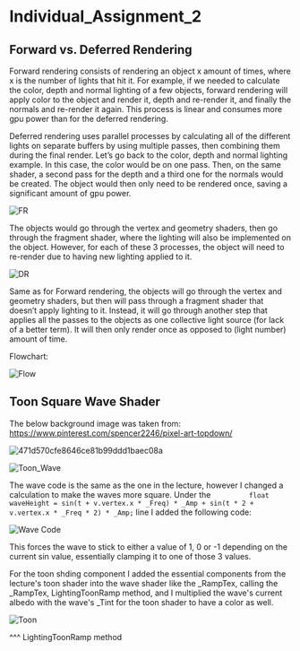 # Individual_Assignment_2
 
## Forward vs. Deferred Rendering


Forward rendering consists of rendering an object x amount of times, where x is the number of lights that hit it. For example, if we needed to calculate the color, depth and normal lighting of a few objects, forward rendering will apply color to the object and render it, depth and re-render it, and finally the normals and re-render it again. This process is linear and consumes more gpu power than for the deferred rendering.

Deferred rendering uses parallel processes by calculating all of the different lights on separate buffers by using multiple passes, then combining them during the final render. Let’s go back to the color, depth and normal lighting example. In this case, the color would be on one pass. Then, on the same shader, a second pass for the depth and a third one for the normals would be created. The object would then only need to be rendered once, saving a significant amount of gpu power.


![FR](https://user-images.githubusercontent.com/116387786/228300638-83feaad4-c475-4930-9c37-fae755548200.png)

The objects would go through the vertex and geometry shaders, then go through the fragment shader, where the lighting will also be implemented on the object. However, for each of these 3 processes, the object will need to re-render due to having new lighting applied to it.

![DR](https://user-images.githubusercontent.com/116387786/228300634-d9077cd3-ba64-4973-ba19-21b4adfe8aa5.png)

Same as for Forward rendering, the objects will go through the vertex and geometry shaders, but then will pass through a fragment shader that doesn’t apply lighting to it. Instead, it will go through another step that applies all the passes to the objects as one collective light source (for lack of a better term). It will then only render once as opposed to (light number) amount of time.

Flowchart:

![Flow](https://user-images.githubusercontent.com/116387786/228305080-897c7f74-066e-4c79-bd26-978b6a6de686.png)


## Toon Square Wave Shader

The below background image was taken from: https://www.pinterest.com/spencer2246/pixel-art-topdown/

![471d570cfe8646ce81b99ddd1baec08a](https://user-images.githubusercontent.com/116387786/228314311-aeadf945-2ff5-481a-9aa1-b74253511cb7.jpg)


![Toon_Wave](https://user-images.githubusercontent.com/116387786/228310395-8e0a3c79-f3bc-4e9a-9dec-7aaaf7374d9d.png)

The wave code is the same as the one in the lecture, however I changed a calculation to make the waves more square.
Under the `			float waveHeight = sin(t + v.vertex.x * _Freq) * _Amp + sin(t * 2 + v.vertex.x * _Freq * 2) * _Amp;` line I added the following code:

![Wave Code](https://user-images.githubusercontent.com/116387786/228311803-6bffe29d-e097-4660-baf5-9a11e7483da8.png)

This forces the wave to stick to either a value of 1, 0 or -1 depending on the current sin value, essentially clamping it to one of those 3 values.

For the toon shding component I added the essential components from the lecture's toon shader into the wave shader like the _RampTex, calling the _RampTex, LightingToonRamp method, and I multiplied the wave's current albedo with the wave's _Tint for the toon shader to have a color as well.

![Toon](https://user-images.githubusercontent.com/116387786/228313044-0f336e41-376c-4854-98b7-c5a722f9a7c2.png)

^^^ LightingToonRamp method
